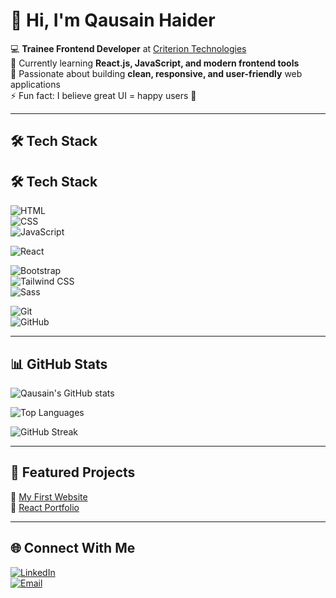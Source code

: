 # 👋 Hi, I'm Qausain Haider  

💻 **Trainee Frontend Developer** at [Criterion Technologies](https://criteriontechnologies.com/)  
🌱 Currently learning **React.js, JavaScript, and modern frontend tools**  
🚀 Passionate about building **clean, responsive, and user-friendly** web applications  
⚡ Fun fact: I believe great UI = happy users 🎨  

---

## 🛠️ Tech Stack  
## 🛠️ Tech Stack  
![HTML](https://img.shields.io/badge/HTML5-E34F26?style=for-the-badge&logo=html5&logoColor=white)  
![CSS](https://img.shields.io/badge/CSS3-1572B6?style=for-the-badge&logo=css3&logoColor=white)  
![JavaScript](https://img.shields.io/badge/JavaScript-F7DF1E?style=for-the-badge&logo=javascript&logoColor=black)  

![React](https://img.shields.io/badge/React-20232A?style=for-the-badge&logo=react&logoColor=61DAFB)  

![Bootstrap](https://img.shields.io/badge/Bootstrap-563D7C?style=for-the-badge&logo=bootstrap&logoColor=black)  
![Tailwind CSS](https://img.shields.io/badge/Tailwind-38B2AC?style=for-the-badge&logo=tailwind-css&logoColor=white)  
![Sass](https://img.shields.io/badge/Sass-CC6699?style=for-the-badge&logo=sass&logoColor=white)  

![Git](https://img.shields.io/badge/Git-F05032?style=for-the-badge&logo=git&logoColor=white)  
![GitHub](https://img.shields.io/badge/GitHub-181717?style=for-the-badge&logo=github&logoColor=white)  



---

## 📊 GitHub Stats  
![Qausain's GitHub stats](https://github-readme-stats.vercel.app/api?username=qausainhaider&show_icons=true&theme=radical)  

![Top Languages](https://github-readme-stats.vercel.app/api/top-langs/?username=qausainhaider&layout=compact&theme=radical)  

![GitHub Streak](https://github-readme-streak-stats.herokuapp.com/?user=qausainhaider&theme=radical)  

---

## 📌 Featured Projects  
🔹 [My First Website](https://github.com/qausainhaider/my-first-website)  
🔹 [React Portfolio](https://github.com/qausainhaider/react-portfolio)  

---

## 🌐 Connect With Me  
[![LinkedIn](https://img.shields.io/badge/LinkedIn-0A66C2?style=for-the-badge&logo=linkedin&logoColor=white)](https://www.linkedin.com/)  
[![Email](https://img.shields.io/badge/Email-D14836?style=for-the-badge&logo=gmail&logoColor=white)](mailto:youremail@example.com)  

